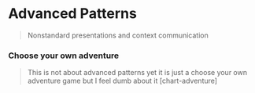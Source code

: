 # Advanced Patterns
> Nonstandard presentations and context communication
&nbsp; &nbsp;



### Choose your own adventure
> This is not about advanced patterns yet it is just a choose your own adventure game but I feel dumb about it
[chart-adventure]











